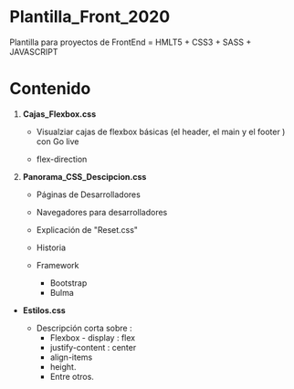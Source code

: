 # Plantilla_Front_2020

Plantilla para proyectos de FrontEnd = HMLT5 + CSS3 + SASS + JAVASCRIPT

# Contenido

1. **Cajas_Flexbox.css**

    - Visualziar cajas de flexbox básicas (el header, el main y el footer ) con Go live

    - flex-direction 

2. **Panorama_CSS_Descipcion.css**
    
    - Páginas de Desarrolladores

    - Navegadores para desarrolladores
    
     -  Explicación de "Reset.css"
    
    - Historia  
    
    - Framework
        - Bootstrap
        - Bulma
        
 - **Estilos.css**

    - Descripción corta sobre : 
        - Flexbox - display : flex 
        - justify-content : center 
        - align-items
        - height.
        - Entre otros. 
